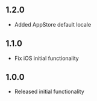 ## 1.2.0
- Added AppStore default locale
## 1.1.0
- Fix iOS initial functionality
## 1.0.0
- Released initial functionality